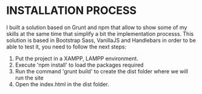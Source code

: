 # INSTALLATION PROCESS

I built a solution based on Grunt and npm that allow to show some of my skills
at the same time that simplify a bit the implementation processs. This solution is
based in Bootstrap Sass, VanillaJS and Handlebars in order to be able to test it,
you need to follow the next steps:

1. Put the project in a XAMPP, LAMPP environment.
2. Execute 'npm install' to load the packages required
3. Run the command 'grunt build' to create the dist folder where we will run the site
4. Open the index.html in the dist folder. 

